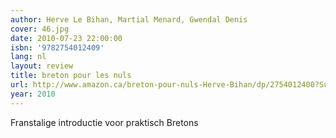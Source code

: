 ```yaml
---
author: Herve Le Bihan, Martial Menard, Gwendal Denis
cover: 46.jpg
date: 2010-07-23 22:00:00
isbn: '9782754012409'
lang: nl
layout: review
title: breton pour les nuls
url: http://www.amazon.ca/breton-pour-nuls-Herve-Bihan/dp/2754012400?SubscriptionId=AKIAJLEOPLOJAJAYBL6Q&tag=bruji006-20&linkCode=xm2&camp=2025&creative=165953&creativeASIN=2754012400
year: 2010
---
```

Franstalige introductie voor praktisch Bretons
